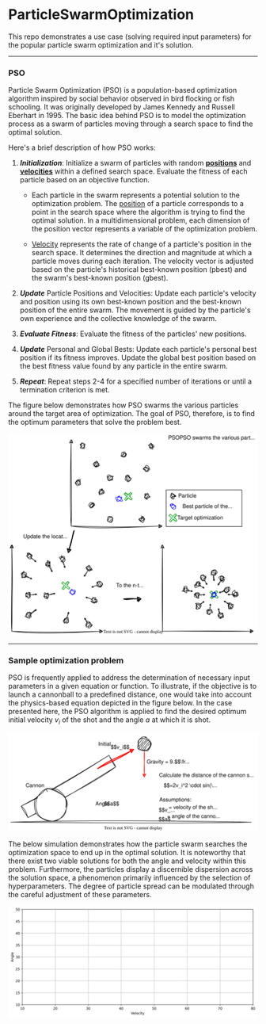 # ParticleSwarmOptimization
This repo demonstrates a use case (solving required input parameters) for the popular particle swarm optimization and it's solution.

---
### PSO 

Particle Swarm Optimization (PSO) is a population-based optimization algorithm inspired by social behavior observed in bird flocking or 
fish schooling. It was originally developed by James Kennedy and Russell Eberhart in 1995. The basic idea behind PSO is to model the 
optimization process as a swarm of particles moving through a search space to find the optimal solution.

Here's a brief description of how PSO works:

1. ***Initialization***:
    Initialize a swarm of particles with random <ins>**positions**</ins> and <ins>**velocities**</ins> within a defined search space.
    Evaluate the fitness of each particle based on an objective function.
    
   * Each particle in the swarm represents a potential solution to the optimization problem. The <ins>position</ins> of a particle corresponds
   to a point in the search space where the algorithm is trying to find the optimal solution. In a multidimensional problem, each
   dimension of the position vector represents a variable of the optimization problem.

   * <ins>Velocity</ins> represents the rate of change of a particle's position in the search space. It determines the direction and magnitude
   at which a particle moves during each iteration. The velocity vector is adjusted based on the particle's historical best-known
   position (pbest) and the swarm's best-known position (gbest).

3. ***Update*** Particle Positions and Velocities:
    Update each particle's velocity and position using its own best-known position and the best-known position of the entire swarm.
    The movement is guided by the particle's own experience and the collective knowledge of the swarm.

4. ***Evaluate Fitness***:
    Evaluate the fitness of the particles' new positions.

5. ***Update*** Personal and Global Bests:
    Update each particle's personal best position if its fitness improves.
    Update the global best position based on the best fitness value found by any particle in the entire swarm.

6. ***Repeat***:
    Repeat steps 2-4 for a specified number of iterations or until a termination criterion is met.

The figure below demonstrates how PSO swarms the various particles around the target area of optimization. The goal of PSO, therefore,
is to find the optimum parameters that solve the problem best.

![image](https://github.com/ABr-hub/ParticleSwarmOptimization/blob/ae4f3612cc8cee0bdd2f4df5c6e749e509f51160/ressources/PSO_Principle.svg)

---
### Sample optimization problem

PSO is frequently applied to address the determination of necessary input parameters in a given equation or function. 
To illustrate, if the objective is to launch a cannonball to a predefined distance, one would take into account the 
physics-based equation depicted in the figure below.
In the case presented here, the PSO algorithm is applied to find the desired optimum initial velocity $v_i$ of the shot and the 
angle $a$ at which it is shot.

![image](https://github.com/ABr-hub/ParticleSwarmOptimization/blob/2e8d4336904b68c562d7243337cf08fc926266ab/ressources/CannonOptimization.svg)

The below simulation demonstrates how the particle swarm searches the optimization space to end up in the optimal solution. 
It is noteworthy that there exist two viable solutions for both the angle and velocity within this problem. Furthermore, 
the particles display a discernible dispersion across the solution space, a phenomenon primarily influenced by the selection 
of hyperparameters. The degree of particle spread can be modulated through the careful adjustment of these parameters.

![](https://github.com/ABr-hub/ParticleSwarmOptimization/blob/a0e40e84aad239bb120d579c1f5b8c142ed1bc2b/ressources/PSO_2Solution.gif)
